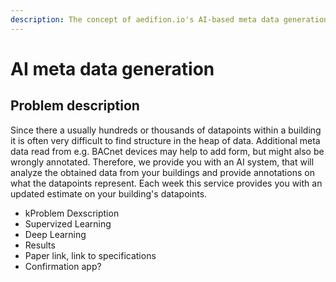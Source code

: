 ```yaml
---
description: The concept of aedifion.io's AI-based meta data generation
---
```


# AI meta data generation

## Problem description

Since there a usually hundreds or thousands of datapoints within a building it is often very difficult to find structure in the heap of data. Additional meta data read from e.g. BACnet devices may help to add form, but might also be wrongly annotated. Therefore, we provide you with an AI system, that will analyze the obtained data from your buildings and provide annotations on what the datapoints represent. Each week this service provides you with an updated estimate on your building's datapoints.



* kProblem Dexscription
* Supervized Learning
* Deep Learning
* Results
* Paper link, link to specifications
* Confirmation app?

